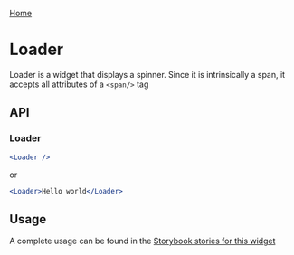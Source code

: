 [Home](../README.md)

# Loader

Loader is a widget that displays a spinner. Since it is intrinsically a span, it accepts all
attributes of a `<span/>` tag

## API

### Loader

```jsx
<Loader />
```

or

```jsx
<Loader>Hello world</Loader>
```

## Usage

A complete usage can be found in the [Storybook stories for this widget](../src/misc/loader/index.stories.tsx)
